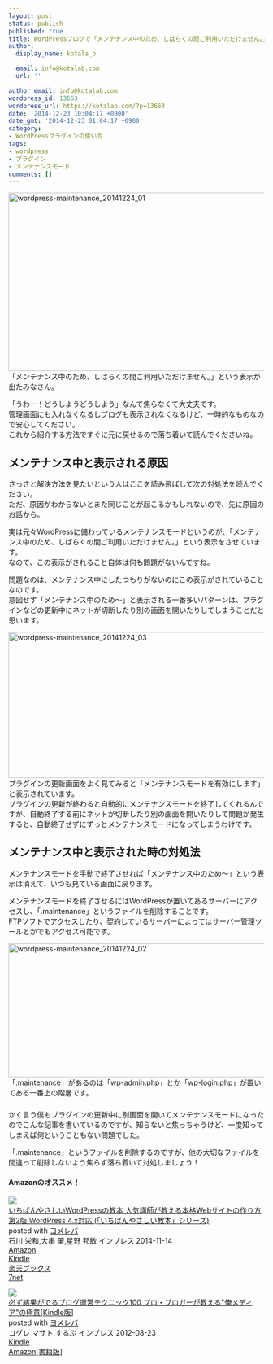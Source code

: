 ```yaml
---
layout: post
status: publish
published: true
title: WordPressブログで「メンテナンス中のため、しばらくの間ご利用いただけません。」を解決する方法
author:
  display_name: kotala_b

  email: info@kotalab.com
  url: ''

author_email: info@kotalab.com
wordpress_id: 13663
wordpress_url: https://kotalab.com/?p=13663
date: '2014-12-23 10:04:17 +0900'
date_gmt: '2014-12-23 01:04:17 +0900'
category:
- WordPressプラグインの使い方
tags:
- wordpress
- プラグイン
- メンテナンスモード
comments: []
---
```

<p><img src="https://kotalab.com/wp-content/uploads/wordpress-maintenance_20141224_01-780x351.png" alt="wordpress-maintenance_20141224_01" width="780" height="351" class="aligncenter size-large wp-image-13664" /><br />
「メンテナンス中のため、しばらくの間ご利用いただけません。」という表示が出たみなさん。</p>
<p>「うわー！どうしようどうしよう」なんて焦らなくて大丈夫です。<br />
管理画面にも入れなくなるしブログも表示されなくなるけど、一時的なものなので安心してください。<br />
これから紹介する方法ですぐに元に戻せるので落ち着いて読んでくださいね。<br />
<!--more--></p>
<h2>メンテナンス中と表示される原因</h2>
<p>さっさと解決方法を見たいという人はここを読み飛ばして次の対処法を読んでください。<br />
ただ、原因がわからないとまた同じことが起こるかもしれないので、先に原因のお話から。</p>
<p>実は元々WordPressに備わっているメンテナンスモードというのが、「メンテナンス中のため、しばらくの間ご利用いただけません。」という表示をさせています。<br />
なので、この表示がされること自体は何も問題がないんですね。</p>
<p>問題なのは、メンテナンス中にしたつもりがないのにこの表示がされていることなのです。<br />
意図せず「メンテナンス中のため〜」と表示される一番多いパターンは、プラグインなどの更新中にネットが切断したり別の画面を開いたりしてしまうことだと思います。</p>
<p><img src="https://kotalab.com/wp-content/uploads/wordpress-maintenance_20141224_03.png" alt="wordpress-maintenance_20141224_03" width="718" height="287" class="aligncenter size-full wp-image-13666" /><br />
プラグインの更新画面をよく見てみると「メンテナンスモードを有効にします」と表示されています。<br />
プラグインの更新が終わると自動的にメンテナンスモードを終了してくれるんですが、自動終了する前にネットが切断したり別の画面を開いたりして問題が発生すると、自動終了せずにずっとメンテナンスモードになってしまうわけです。</p>
<h2>メンテナンス中と表示された時の対処法</h2>
<p>メンテナンスモードを手動で終了させれば「メンテナンス中のため〜」という表示は消えて、いつも見ている画面に戻ります。</p>
<p>メンテナンスモードを終了させるにはWordPressが置いてあるサーバーにアクセスし、「.maintenance」というファイルを削除することです。<br />
FTPソフトでアクセスしたり、契約しているサーバーによってはサーバー管理ツールとかでもアクセス可能です。</p>
<p><img src="https://kotalab.com/wp-content/uploads/wordpress-maintenance_20141224_02.png" alt="wordpress-maintenance_20141224_02" width="596" height="263" class="aligncenter size-full wp-image-13665" /><br />
「.maintenance」があるのは「wp-admin.php」とか「wp-login.php」が置いてある一番上の階層です。</p>
<h3></h3>
<p>かく言う僕もプラグインの更新中に別画面を開いてメンテナンスモードになったのでこんな記事を書いているのですが、知らないと焦っちゃうけど、一度知ってしまえば何ということもない問題でした。</p>
<p>「.maintenance」というファイルを削除するのですが、他の大切なファイルを間違って削除しないよう焦らず落ち着いて対処しましょう！</p>
<h4 class="aam">Amazonのオススメ！</h4>
<div class="booklink-box">
<div class="booklink-image"><a href="http://www.amazon.co.jp/exec/obidos/asin/4844337092/same-22/" rel="nofollow" target="_blank"><img src="http://ecx.images-amazon.com/images/I/61wUgf%2BMWFL._SL160_.jpg" style="border: none;" /></a></div>
<div class="booklink-info">
<div class="booklink-name"><a href="http://www.amazon.co.jp/exec/obidos/asin/4844337092/same-22/" rel="nofollow" target="_blank">いちばんやさしいWordPressの教本 人気講師が教える本格Webサイトの作り方 第2版 WordPress 4.x対応 (「いちばんやさしい教本」シリーズ)</a>
<div class="booklink-powered-date">posted with <a href="http://yomereba.com" rel="nofollow" target="_blank">ヨメレバ</a></div>
</div>
<div class="booklink-detail">石川 栄和,大串 肇,星野 邦敏 インプレス 2014-11-14    </div>
<div class="booklink-link2">
<div class="shoplinkamazon"><a href="http://www.amazon.co.jp/exec/obidos/asin/4844337092/same-22/" rel="nofollow" target="_blank" title="アマゾン" >Amazon</a></div>
<div class="shoplinkkindle"><a href="http://www.amazon.co.jp/exec/obidos/ASIN/B00QGBORXI/same-22/" rel="nofollow" target="_blank" >Kindle</a></div>
<div class="shoplinkrakuten"><a href="http://c.af.moshimo.com/af/c/click?a_id=374939&p_id=56&pc_id=56&pl_id=637&s_v=b5Rz2P0601xu&url=http%3A%2F%2Fbooks.rakuten.co.jp%2Frb%2F12997417%2F" rel="nofollow" target="_blank" title="楽天ブックス" >楽天ブックス</a></div>
<div class="shoplinkseven"><a href="http://ck.jp.ap.valuecommerce.com/servlet/referral?sid=2967684&pid=883100332&vc_url=http%3A%2F%2Fwww.7netshopping.jp%2Fbooks%2Fsearch_result%2F%3Fctgy%3Dbooks%26code%3D4844337092" rel="nofollow" target="_blank" title="セブンネットショッピング" >7net</a></div>
</p></div>
</div>
<div class="booklink-footer"></div>
</div>
<div class="booklink-box">
<div class="booklink-image"><a href="http://www.amazon.co.jp/exec/obidos/asin/B009NQ7MGM/same-22/" rel="nofollow" target="_blank"><img src="http://ecx.images-amazon.com/images/I/51uH-ZNTIsL._SL160_.jpg" style="border: none;" /></a></div>
<div class="booklink-info">
<div class="booklink-name"><a href="http://www.amazon.co.jp/exec/obidos/asin/B009NQ7MGM/same-22/" rel="nofollow" target="_blank">必ず結果がでるブログ運営テクニック100 プロ・ブロガーが教える"俺メディア"の極意[Kindle版]</a>
<div class="booklink-powered-date">posted with <a href="http://yomereba.com" rel="nofollow" target="_blank">ヨメレバ</a></div>
</div>
<div class="booklink-detail">コグレ マサト,するぷ インプレス 2012-08-23    </div>
<div class="booklink-link2">
<div class="shoplinkkindle"><a href="http://www.amazon.co.jp/exec/obidos/ASIN/B009NQ7MGM/same-22/" rel="nofollow" target="_blank" >Kindle</a></div>
<div class="shoplinkamazon"><a href="http://www.amazon.co.jp/exec/obidos/ASIN/4844331779/same-22/" rel="nofollow" target="_blank" title="アマゾン" >Amazon[書籍版]</a></div>
</p></div>
</div>
<div class="booklink-footer"></div>
</div>
